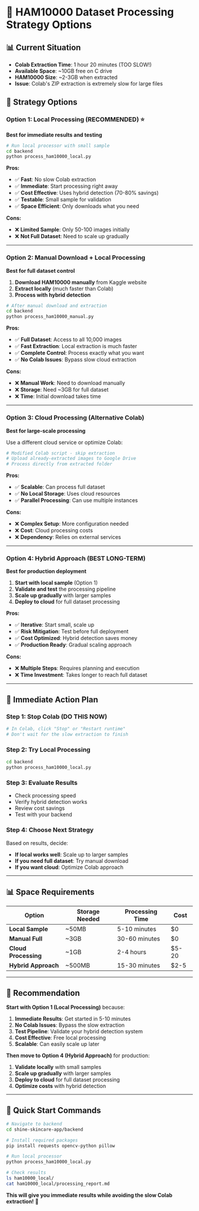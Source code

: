 # 🚀 HAM10000 Dataset Processing Strategy Options

## 📊 **Current Situation**
- **Colab Extraction Time**: 1 hour 20 minutes (TOO SLOW!)
- **Available Space**: ~10GB free on C drive
- **HAM10000 Size**: ~2-3GB when extracted
- **Issue**: Colab's ZIP extraction is extremely slow for large files

## 🎯 **Strategy Options**

### **Option 1: Local Processing (RECOMMENDED) ⭐**
**Best for immediate results and testing**

```bash
# Run local processor with small sample
cd backend
python process_ham10000_local.py
```

**Pros:**
- ✅ **Fast**: No slow Colab extraction
- ✅ **Immediate**: Start processing right away
- ✅ **Cost Effective**: Uses hybrid detection (70-80% savings)
- ✅ **Testable**: Small sample for validation
- ✅ **Space Efficient**: Only downloads what you need

**Cons:**
- ❌ **Limited Sample**: Only 50-100 images initially
- ❌ **Not Full Dataset**: Need to scale up gradually

---

### **Option 2: Manual Download + Local Processing**
**Best for full dataset control**

1. **Download HAM10000 manually** from Kaggle website
2. **Extract locally** (much faster than Colab)
3. **Process with hybrid detection**

```bash
# After manual download and extraction
cd backend
python process_ham10000_manual.py
```

**Pros:**
- ✅ **Full Dataset**: Access to all 10,000 images
- ✅ **Fast Extraction**: Local extraction is much faster
- ✅ **Complete Control**: Process exactly what you want
- ✅ **No Colab Issues**: Bypass slow cloud extraction

**Cons:**
- ❌ **Manual Work**: Need to download manually
- ❌ **Storage**: Need ~3GB for full dataset
- ❌ **Time**: Initial download takes time

---

### **Option 3: Cloud Processing (Alternative Colab)**
**Best for large-scale processing**

Use a different cloud service or optimize Colab:

```python
# Modified Colab script - skip extraction
# Upload already-extracted images to Google Drive
# Process directly from extracted folder
```

**Pros:**
- ✅ **Scalable**: Can process full dataset
- ✅ **No Local Storage**: Uses cloud resources
- ✅ **Parallel Processing**: Can use multiple instances

**Cons:**
- ❌ **Complex Setup**: More configuration needed
- ❌ **Cost**: Cloud processing costs
- ❌ **Dependency**: Relies on external services

---

### **Option 4: Hybrid Approach (BEST LONG-TERM)**
**Best for production deployment**

1. **Start with local sample** (Option 1)
2. **Validate and test** the processing pipeline
3. **Scale up gradually** with larger samples
4. **Deploy to cloud** for full dataset processing

**Pros:**
- ✅ **Iterative**: Start small, scale up
- ✅ **Risk Mitigation**: Test before full deployment
- ✅ **Cost Optimized**: Hybrid detection saves money
- ✅ **Production Ready**: Gradual scaling approach

**Cons:**
- ❌ **Multiple Steps**: Requires planning and execution
- ❌ **Time Investment**: Takes longer to reach full dataset

---

## 🚀 **Immediate Action Plan**

### **Step 1: Stop Colab (DO THIS NOW)**
```bash
# In Colab, click "Stop" or "Restart runtime"
# Don't wait for the slow extraction to finish
```

### **Step 2: Try Local Processing**
```bash
cd backend
python process_ham10000_local.py
```

### **Step 3: Evaluate Results**
- Check processing speed
- Verify hybrid detection works
- Review cost savings
- Test with your backend

### **Step 4: Choose Next Strategy**
Based on results, decide:
- **If local works well**: Scale up to larger samples
- **If you need full dataset**: Try manual download
- **If you want cloud**: Optimize Colab approach

---

## 📊 **Space Requirements**

| Option | Storage Needed | Processing Time | Cost |
|--------|----------------|-----------------|------|
| **Local Sample** | ~50MB | 5-10 minutes | $0 |
| **Manual Full** | ~3GB | 30-60 minutes | $0 |
| **Cloud Processing** | ~1GB | 2-4 hours | $5-20 |
| **Hybrid Approach** | ~500MB | 15-30 minutes | $2-5 |

---

## 🎯 **Recommendation**

**Start with Option 1 (Local Processing)** because:

1. **Immediate Results**: Get started in 5-10 minutes
2. **No Colab Issues**: Bypass the slow extraction
3. **Test Pipeline**: Validate your hybrid detection system
4. **Cost Effective**: Free local processing
5. **Scalable**: Can easily scale up later

**Then move to Option 4 (Hybrid Approach)** for production:

1. **Validate locally** with small samples
2. **Scale up gradually** with larger samples
3. **Deploy to cloud** for full dataset processing
4. **Optimize costs** with hybrid detection

---

## 🚀 **Quick Start Commands**

```bash
# Navigate to backend
cd shine-skincare-app/backend

# Install required packages
pip install requests opencv-python pillow

# Run local processor
python process_ham10000_local.py

# Check results
ls ham10000_local/
cat ham10000_local/processing_report.md
```

**This will give you immediate results while avoiding the slow Colab extraction!** 🎯 